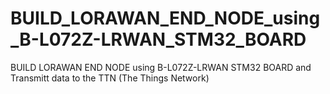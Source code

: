 # BUILD_LORAWAN_END_NODE_using_B-L072Z-LRWAN_STM32_BOARD
BUILD LORAWAN END NODE using B-L072Z-LRWAN STM32 BOARD and Transmitt data to the TTN (The Things Network)
